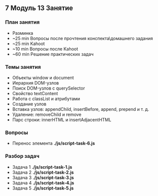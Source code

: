 ## 7 Модуль 13 Занятие

### План занятия

- Разминка
- ~25 min Вопросы после прочтения конспекта\домашнего задания
- ~25 min Kahoot
- ~10 min Вопросы после Kahoot
- ~60 min Решение практических задач

### Темы занятия

- Объекты window и document
- Иерархия DOM-узлов
- Поиск DOM-узлов с querySelector
- Свойство textContent
- Работа с classList и атрибутами
- Создание узлов
- Вставка узлов: appendChild, insertBefore, append, prepend и т. д.
- Удаление: removeChild и remove
- Парс строки: innerHTML и insertAdjacentHTML

### Вопросы

- Перенос элемента **./js/script-task-6.js**

### Разбор задач

- Задача 1 **./js/script-task-1.js**
- Задача 2 **./js/script-task-2.js**
- Задача 3 **./js/script-task-3.js**
- Задача 4 **./js/script-task-4.js**
- Задача 5 **./js/script-task-5.js**
